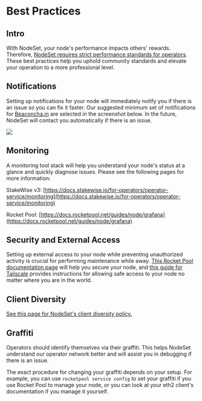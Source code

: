 # Best Practices

## Intro

With NodeSet, your node's performance impacts others' rewards. Therefore, [NodeSet requires  strict performance standards for operators](../node-operator-policies.md#penalty-and-ejection-policy). These best practices help you uphold community standards and elevate your operation to a more professional level.

## Notifications

Setting up notifications for your node will immediately notify you if there is an issue so you can fix it faster. Our suggested minimum set of notifications for [Beaconcha.in](https://beaconcha.in) are selected in the screenshot below. In the future, NodeSet will contact you automatically if there is an issue.

![](https://lh4.googleusercontent.com/\_kLOVnZ8rOn\_UF1V4frgEpLF2dS-6wyYzyHxAhN6J61tppP-oxUzbxLHVNyMKgkXKAAjwjoC\_egmCsnJzvzpBv19gyGGhuYT8M\_XVpAlAjF5e7VirK6TGaONVN-XDqWKuhHP-T4GVDPpGJMfJq2qDsQ)

## Monitoring

A monitoring tool stack will help you understand your node's status at a glance and quickly diagnose issues. Please see the following pages for more information:

StakeWise v3: [https://docs.stakewise.io/for-operators/operator-service/monitoring](https://docs.stakewise.io/for-operators/operator-service/monitoring)

Rocket Pool: [https://docs.rocketpool.net/guides/node/grafana](https://docs.rocketpool.net/guides/node/grafana)

## Security and External Access

Setting up external access to your node while preventing unauthorized activity is crucial for performing maintenance while away. [This Rocket Pool documentation page](https://docs.rocketpool.net/guides/node/securing-your-node) will help you secure your node, and [this guide for Tailscale](https://docs.rocketpool.net/guides/node/tailscale) provides instructions for allowing safe access to your node no matter where you are in the world.

## Client Diversity

[See this page for NodeSet's client diversity policy.](./#client-diversity)

## Graffiti

Operators should identify themselves via their graffiti. This helps NodeSet understand our operator network better and will assist you in debugging if there is an issue.

The exact procedure for changing your graffiti depends on your setup. For example, you can use `rocketpool service config` to set your graffiti if you use Rocket Pool to manage your node, or you can look at your eth2 client's documentation if you manage it yourself.
